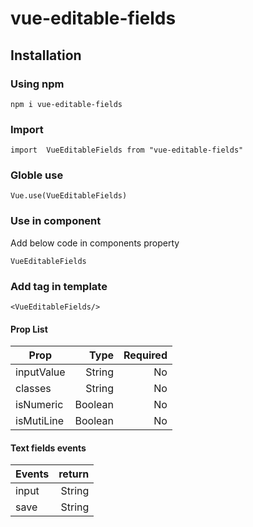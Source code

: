 # vue-editable-fields

## Installation
### Using npm
```
npm i vue-editable-fields

```
### Import 

```
import  VueEditableFields from "vue-editable-fields"
```
### Globle use

```
Vue.use(VueEditableFields)
```
### Use in component
Add below code in components property 

```
VueEditableFields
```
### Add tag in template 
```
<VueEditableFields/>
```

#### Prop List 
| Prop       | Type     | Required |
| ---------- | --------:| --------:|
| inputValue | String   | No       |
| classes    | String   | No       |
| isNumeric  | Boolean  | No       |
| isMutiLine | Boolean  | No       |

#### Text fields events

| Events     | return   
| ---------- | --------:
| input      | String    
| save       | String  
